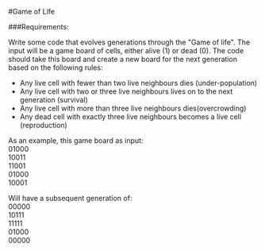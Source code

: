 #Game of Life

###Requirements:

Write some code that evolves generations through the "Game of life".
The input will be a game board of cells, either alive (1) or dead (0).
The code should take this board and create a new board for the next
generation based on the following rules:

- Any live cell with fewer than two live neighbours dies (under-population)
- Any live cell with two or three live neighbours lives on to the next generation (survival)
- Any live cell with more than three live neighbours dies(overcrowding)
- Any dead cell with exactly three live neighbours becomes a live cell (reproduction)

As an example, this game board as input:   
01000   
10011    
11001    
01000    
10001   

Will have a subsequent generation of:   
00000    
10111    
11111    
01000    
00000   
